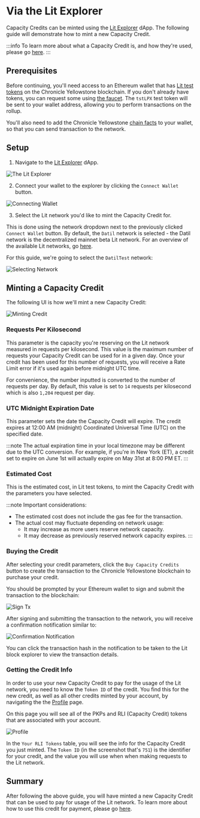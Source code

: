 # Via the Lit Explorer

Capacity Credits can be minted using the [Lit Explorer](https://explorer.litprotocol.com/) dApp. The following guide will demonstrate how to mint a new Capacity Credit.

:::info
To learn more about what a Capacity Credit is, and how they're used, please go [here](../capacity-credits).
:::

## Prerequisites

Before continuing, you'll need access to an Ethereum wallet that has [Lit test tokens](../../connecting-to-a-lit-network/lit-blockchains/chronicle-yellowstone.md#tstlpx-test-token) on the Chronicle Yellowstone blockchain. If you don't already have tokens, you can request some using [the faucet](https://chronicle-yellowstone-faucet.getlit.dev/). The `tstLPX` test token will be sent to your wallet address, allowing you to perform transactions on the rollup.

You'll also need to add the Chronicle Yellowstone [chain facts](../../connecting-to-a-lit-network/lit-blockchains/chronicle-yellowstone.md#connecting-to-chronicle-yellowstone) to your wallet, so that you can send transaction to the network.

## Setup

1. Navigate to the [Lit Explorer](https://explorer.litprotocol.com/) dApp.

![The Lit Explorer](assets/lit-explorer.png)

2. Connect your wallet to the explorer by clicking the `Connect Wallet` button.

![Connecting Wallet](assets/connecting-wallet.png)

3. Select the Lit network you'd like to mint the Capacity Credit for.

This is done using the network dropdown next to the previously clicked `Connect Wallet` button. By default, the `Datil` network is selected - the Datil network is the decentralized mainnet beta Lit network. For an overview of the available Lit networks, go [here](../../connecting-to-a-lit-network/connecting.md).

For this guide, we're going to select the `DatilTest` network:

![Selecting Network](assets/selecting-datil-test.png)

## Minting a Capacity Credit

The following UI is how we'll mint a new Capacity Credit:

![Minting Credit](assets/minting-credit.png)

### Requests Per Kilosecond

This parameter is the capacity you're reserving on the Lit network measured in requests per kilosecond. This value is the maximum number of requests your Capacity Credit can be used for in a given day. Once your credit has been used for this number of requests, you will receive a Rate Limit error if it's used again before midnight UTC time.

For convenience, the number inputted is converted to the number of requests per day. By default, this value is set to `14` requests per kilosecond which is also `1,204` request per day.

### UTC Midnight Expiration Date

This parameter sets the date the Capacity Credit will expire. The credit expires at 12:00 AM (midnight) Coordinated Universal Time (UTC) on the specified date.

:::note
The actual expiration time in your local timezone may be different due to the UTC conversion. For example, if you're in New York (ET), a credit set to expire on June 1st will actually expire on May 31st at 8:00 PM ET.
:::

### Estimated Cost

This is the estimated cost, in Lit test tokens, to mint the Capacity Credit with the parameters you have selected.

:::note
Important considerations:

- The estimated cost does not include the gas fee for the transaction.
- The actual cost may fluctuate depending on network usage:
    - It may increase as more users reserve network capacity.
    - It may decrease as previously reserved network capacity expires.
:::

### Buying the Credit

After selecting your credit parameters, click the `Buy Capacity Credits` button to create the transaction to the Chronicle Yellowstone blockchain to purchase your credit.

You should be prompted by your Ethereum wallet to sign and submit the transaction to the blockchain:

![Sign Tx](assets/sign-tx.png)

After signing and submitting the transaction to the network, you will receive a confirmation notification similar to:

![Confirmation Notification](assets/confirmation-notification.png)

You can click the transaction hash in the notification to be taken to the Lit block explorer to view the transaction details.

### Getting the Credit Info

In order to use your new Capacity Credit to pay for the usage of the Lit network, you need to know the `Token ID` of the credit. You find this for the new credit, as well as all other credits minted by your account, by navigating the the [Profile](https://explorer.litprotocol.com/profile) page.

On this page you will see all of the PKPs and RLI (Capacity Credit) tokens that are associated with your account.

![Profile](assets/profile.png)

In the `Your RLI Tokens` table, you will see the info for the Capacity Credit you just minted. The `Token ID` (in the screenshot that's `751`) is the identifier for your credit, and the value you will use when when making requests to the Lit network.

## Summary

After following the above guide, you will have minted a new Capacity Credit that can be used to pay for usage of the Lit network. To learn more about how to use this credit for payment, please go [here](../delegating-credit.md).
